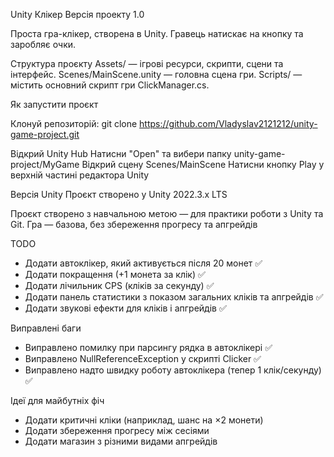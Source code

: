 Unity Клікер Версія проекту 1.0


Проста гра-клікер, створена в Unity. Гравець натискає на кнопку та заробляє очки.

Структура проєкту Assets/ — ігрові ресурси, скрипти, сцени та інтерфейс. Scenes/MainScene.unity — головна сцена гри. Scripts/ — містить основний скрипт гри ClickManager.cs.

Як запустити проєкт

Клонуй репозиторій: git clone https://github.com/Vladyslav2121212/unity-game-project.git

Відкрий Unity Hub Натисни "Open" та вибери папку unity-game-project/MyGame Відкрий сцену Scenes/MainScene Натисни кнопку Play у верхній частині редактора Unity

Версія Unity Проєкт створено у Unity 2022.3.x LTS

Проєкт створено з навчальною метою — для практики роботи з Unity та Git. Гра — базова, без збереження прогресу та апгрейдів

TODO

- Додати автоклікер, який активується після 20 монет ✅  
- Додати покращення (+1 монета за клік) ✅  
- Додати лічильник CPS (кліків за секунду) ✅  
- Додати панель статистики з показом загальних кліків та апгрейдів ✅  
- Додати звукові ефекти для кліків і апгрейдів ✅  

Виправлені баги

- Виправлено помилку при парсингу рядка в автоклікері ✅  
- Виправлено NullReferenceException у скрипті Clicker ✅  
- Виправлено надто швидку роботу автоклікера (тепер 1 клік/секунду) ✅  

Ідеї для майбутніх фіч

- Додати критичні кліки (наприклад, шанс на ×2 монети)  
- Додати збереження прогресу між сесіями  
- Додати магазин з різними видами апгрейдів  
